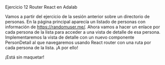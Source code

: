 Ejercicio 12 Router React en Adalab

Vamos a partir del ejercicio de la sesión anterior sobre un directorio de personas. En la página principal aparecía un listado de personas con información de https://randomuser.me/. Ahora vamos a hacer un enlace por cada persona de la lista para acceder a una vista de detalle de esa persona. Implementaremos la vista de detalle con un nuevo componente PersonDetail al que navegaremos usando React router con una ruta por cada persona de la lista. ¡A por ello!

¡Está sin maquetar!
